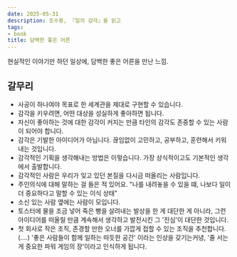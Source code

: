 ```yaml
---
date: 2025-05-31
description: 조수용, 『일의 감각』을 읽고
tags:
- book
title: 담백한 좋은 어른
---
```


현실적인 이야기만 하던 일상에, 담백한 좋은 어른을 만난 느낌.

## 갈무리
- 사공이 하나여야 목표로 한 세계관을 제대로 구현할 수 있습니다.
- 감각을 키우려면, 어떤 대상을 성실하게 좋아하면 됩니다.
- 자신이 좋아하는 것에 대한 감각이 커지는 만큼 타인의 감각도 존중할 수 있는 사람이 되어야 합니다.
- 감각은 기발한 아이디어가 아닙니다. 끊임없이 고민하고, 공부하고, 훈련해서 키워내는 것입니다.
- 감각적인 기획을 생각해내는 방법은 이렇습니다. 가장 상식적이고도 기본적인 생각에서 출발합니다.
- 감각적인 사람은 우리가 잊고 있던 본질을 다시금 떠올리는 사람입니다.
- 주인의식에 대해 말하는 걸 들은 적 있어요. "나를 내려놓을 수 있을 떄, 나보다 일이 더 중요하다고 말할 수 있는 이식 상태"
- 소신 있는 사람 옆에는 사람이 모입니다.
- 토스터에 물을 조금 넣어 죽은 빵을 살려내는 발상을 한 게 대단한 게 아니라, 그런 아이디어를 떠올릴 만큼 계속해서 생각하고 발전시킨 그 '진심'이 대단한 것입니다.
- 첫 회사로 작은 조직, 존경할 만한 오너를 가깝게 접할 수 있는 조직을 추천합니다. (....) '좋은 사람들이 함께 일하는 따듯한 공간' 이라는 인상을 갖기는커녕, '줄 서는 게 중요한 파워 게임의 장'이라고 인식하게 됩니다.